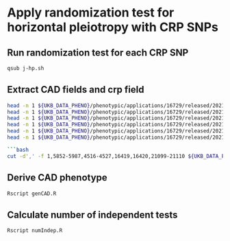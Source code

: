 
# Apply randomization test for horizontal pleiotropy with CRP SNPs


## Run randomization test for each CRP SNP

```bash
qsub j-hp.sh
```



## Extract CAD fields and crp field

```bash
head -n 1 ${UKB_DATA_PHENO}/phenotypic/applications/16729/released/2021-09-14/data/data.48196.phesant.csv | sed 's/,/\n/g' | cat -n | grep 'eid'
head -n 1 ${UKB_DATA_PHENO}/phenotypic/applications/16729/released/2021-09-14/data/data.48196.phesant.csv | sed 's/,/\n/g' | cat -n | grep '20002'
head -n 1 ${UKB_DATA_PHENO}/phenotypic/applications/16729/released/2021-09-14/data/data.48196.phesant.csv | sed 's/,/\n/g' | cat -n | grep '6150'
head -n 1 ${UKB_DATA_PHENO}/phenotypic/applications/16729/released/2021-09-14/data/data.48196.phesant.csv | sed 's/,/\n/g' | cat -n | grep '131296'
head -n 1 ${UKB_DATA_PHENO}/phenotypic/applications/16729/released/2021-09-14/data/data.48196.phesant.csv | sed 's/,/\n/g' | cat -n | grep '131307'
head -n 1 ${UKB_DATA_PHENO}/phenotypic/applications/16729/released/2021-09-14/data/data.48196.phesant.csv | sed 's/,/\n/g' | cat -n | grep '30710'

```bash
cut -d',' -f 1,5852-5987,4516-4527,16419,16420,21099-21110 ${UKB_DATA_PHENO}/phenotypic/applications/16729/released/2021-09-14/data/data.48196.phesant.csv > ${PROJECT_DATA}/phenotypes/original/phenos-hp-cad.csv
```




## Derive CAD phenotype

```bash
Rscript genCAD.R
```


## Calculate number of independent tests

```bash
Rscript numIndep.R
```


